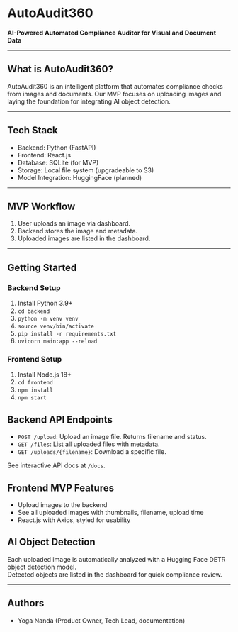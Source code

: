 # AutoAudit360

**AI-Powered Automated Compliance Auditor for Visual and Document Data**

---

## What is AutoAudit360?

AutoAudit360 is an intelligent platform that automates compliance checks from images and documents. Our MVP focuses on uploading images and laying the foundation for integrating AI object detection.

---

## Tech Stack

- Backend: Python (FastAPI)
- Frontend: React.js
- Database: SQLite (for MVP)
- Storage: Local file system (upgradeable to S3)
- Model Integration: HuggingFace (planned)

---

## MVP Workflow

1. User uploads an image via dashboard.
2. Backend stores the image and metadata.
3. Uploaded images are listed in the dashboard.

---


## Getting Started

### Backend Setup

1. Install Python 3.9+
2. `cd backend`
3. `python -m venv venv`
4. `source venv/bin/activate`
5. `pip install -r requirements.txt`
6. `uvicorn main:app --reload`

### Frontend Setup

1. Install Node.js 18+
2. `cd frontend`
3. `npm install`
4. `npm start`

## Backend API Endpoints

- `POST /upload`: Upload an image file. Returns filename and status.
- `GET /files`: List all uploaded files with metadata.
- `GET /uploads/{filename}`: Download a specific file.

See interactive API docs at `/docs`.

## Frontend MVP Features

- Upload images to the backend
- See all uploaded images with thumbnails, filename, upload time
- React.js with Axios, styled for usability

## AI Object Detection

Each uploaded image is automatically analyzed with a Hugging Face DETR object detection model.  
Detected objects are listed in the dashboard for quick compliance review.

---
## Authors

- Yoga Nanda (Product Owner, Tech Lead, documentation)
